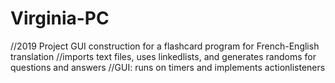 # Virginia-PC
//2019 Project GUI construction for a flashcard program for French-English translation
//imports text files, uses linkedlists, and generates randoms for questions and answers
//GUI: runs on timers and implements actionlisteners
